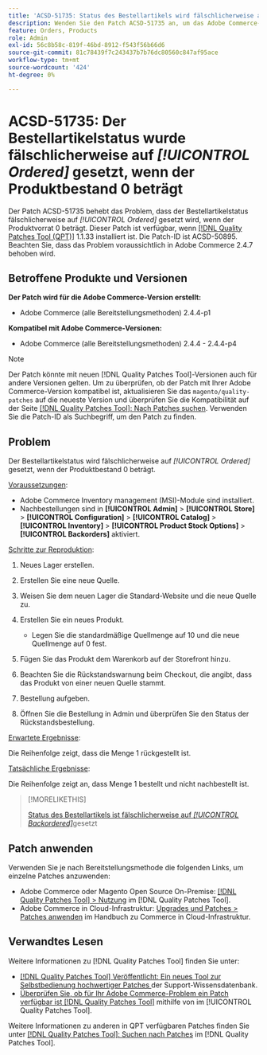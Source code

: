 ```yaml
---
title: 'ACSD-51735: Status des Bestellartikels wird fälschlicherweise auf *[!UICONTROL Ordered]* gesetzt, wenn der Produktvorrat 0 beträgt'
description: Wenden Sie den Patch ACSD-51735 an, um das Adobe Commerce-Problem zu beheben, bei dem der Bestellartikelstatus fälschlicherweise auf *[!UICONTROL Ordered]* gesetzt wird, wenn der Produktvorrat 0 beträgt.
feature: Orders, Products
role: Admin
exl-id: 56c8b58c-819f-46bd-8912-f543f56b66d6
source-git-commit: 81c78439f7c243437b7b76dc80560c847af95ace
workflow-type: tm+mt
source-wordcount: '424'
ht-degree: 0%

---
```


# ACSD-51735: Der Bestellartikelstatus wurde fälschlicherweise auf *[!UICONTROL Ordered]* gesetzt, wenn der Produktbestand 0 beträgt

Der Patch ACSD-51735 behebt das Problem, dass der Bestellartikelstatus fälschlicherweise auf *[!UICONTROL Ordered]* gesetzt wird, wenn der Produktvorrat 0 beträgt. Dieser Patch ist verfügbar, wenn [[!DNL Quality Patches Tool (QPT)]](https://experienceleague.adobe.com/en/docs/commerce-knowledge-base/kb/announcements/commerce-announcements/magento-quality-patches-released-new-tool-to-self-serve-quality-patches) 1.1.33 installiert ist. Die Patch-ID ist ACSD-50895. Beachten Sie, dass das Problem voraussichtlich in Adobe Commerce 2.4.7 behoben wird.

## Betroffene Produkte und Versionen

**Der Patch wird für die Adobe Commerce-Version erstellt:**

* Adobe Commerce (alle Bereitstellungsmethoden) 2.4.4-p1

**Kompatibel mit Adobe Commerce-Versionen:**

* Adobe Commerce (alle Bereitstellungsmethoden) 2.4.4 - 2.4.4-p4

>[!NOTE]
>
>Der Patch könnte mit neuen [!DNL Quality Patches Tool]-Versionen auch für andere Versionen gelten. Um zu überprüfen, ob der Patch mit Ihrer Adobe Commerce-Version kompatibel ist, aktualisieren Sie das `magento/quality-patches` auf die neueste Version und überprüfen Sie die Kompatibilität auf der Seite [[!DNL Quality Patches Tool]: Nach Patches suchen](https://experienceleague.adobe.com/tools/commerce-quality-patches/index.html). Verwenden Sie die Patch-ID als Suchbegriff, um den Patch zu finden.

## Problem

Der Bestellartikelstatus wird fälschlicherweise auf *[!UICONTROL Ordered]* gesetzt, wenn der Produktbestand 0 beträgt.

<u>Voraussetzungen</u>:

* Adobe Commerce Inventory management (MSI)-Module sind installiert.
* Nachbestellungen sind in **[!UICONTROL Admin]** > **[!UICONTROL Store]** > **[!UICONTROL Configuration]** > **[!UICONTROL Catalog]** > **[!UICONTROL Inventory]** > **[!UICONTROL Product Stock Options]** > **[!UICONTROL Backorders]** aktiviert.

<u>Schritte zur Reproduktion</u>:

1. Neues Lager erstellen.
1. Erstellen Sie eine neue Quelle.
1. Weisen Sie dem neuen Lager die Standard-Website und die neue Quelle zu.
1. Erstellen Sie ein neues Produkt.

   * Legen Sie die standardmäßige Quellmenge auf 10 und die neue Quellmenge auf 0 fest.

1. Fügen Sie das Produkt dem Warenkorb auf der Storefront hinzu.
1. Beachten Sie die Rückstandswarnung beim Checkout, die angibt, dass das Produkt von einer neuen Quelle stammt.
1. Bestellung aufgeben.
1. Öffnen Sie die Bestellung in Admin und überprüfen Sie den Status der Rückstandsbestellung.

<u>Erwartete Ergebnisse</u>:

Die Reihenfolge zeigt, dass die Menge 1 rückgestellt ist.

<u>Tatsächliche Ergebnisse</u>:

Die Reihenfolge zeigt an, dass Menge 1 bestellt und nicht nachbestellt ist.

>[!MORELIKETHIS]
>
>[Status des Bestellartikels ist fälschlicherweise auf *[!UICONTROL Backordered]*](/help/tools/quality-patches-tool/patches-available-in-qpt/v1-1-33/acsd-51408-order-item-status-is-set-to-backordered.md)gesetzt

## Patch anwenden

Verwenden Sie je nach Bereitstellungsmethode die folgenden Links, um einzelne Patches anzuwenden:

* Adobe Commerce oder Magento Open Source On-Premise: [[!DNL Quality Patches Tool] > Nutzung](/help/tools/quality-patches-tool/usage.md) im [!DNL Quality Patches Tool].
* Adobe Commerce in Cloud-Infrastruktur: [Upgrades und Patches > Patches anwenden](https://experienceleague.adobe.com/docs/commerce-cloud-service/user-guide/develop/upgrade/apply-patches.html) im Handbuch zu Commerce in Cloud-Infrastruktur.

## Verwandtes Lesen

Weitere Informationen zu [!DNL Quality Patches Tool] finden Sie unter:

* [[!DNL Quality Patches Tool] Veröffentlicht: Ein neues Tool zur Selbstbedienung hochwertiger Patches ](https://experienceleague.adobe.com/en/docs/commerce-knowledge-base/kb/announcements/commerce-announcements/magento-quality-patches-released-new-tool-to-self-serve-quality-patches) der Support-Wissensdatenbank.
* [Überprüfen Sie, ob für Ihr Adobe Commerce-Problem ein Patch verfügbar ist [!DNL Quality Patches Tool]](/help/tools/quality-patches-tool/patches-available-in-qpt/check-patch-for-magento-issue-with-magento-quality-patches.md) mithilfe von im [!UICONTROL Quality Patches Tool].


Weitere Informationen zu anderen in QPT verfügbaren Patches finden Sie unter [[!DNL Quality Patches Tool]: Suchen nach Patches](https://experienceleague.adobe.com/tools/commerce-quality-patches/index.html) im [!DNL Quality Patches Tool].
